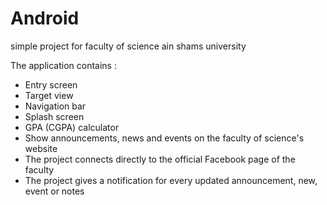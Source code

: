 # Android
simple project for faculty of science ain shams university

The application contains : 

* Entry screen
* Target view
* Navigation bar
* Splash screen
* GPA (CGPA) calculator
* Show announcements, news and events on the faculty of science's website
* The project connects directly to the official Facebook page of the faculty
* The project gives a notification for every updated announcement, new, event or notes
